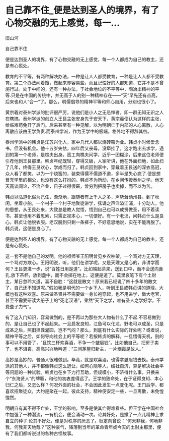 # 自己靠不住_便是达到圣人的境界，有了心物交融的无上感觉，每一...

旧山河

自己靠不住

便是达到圣人的境界，有了心物交融的无上感觉，每一个人都成为自己的教主，还是有心慌处。

教育的不平等，有两种解决办法，一种是让人人都受教育，一种是让人人都不受教育。第二个办法闻着馊，做起来却容易些，而且记性好的人都知道，它并不是不曾施行过。处于中间的，还有一种办法，于社会地位的不平等中，陶冶出精神的平等.只是在中国的传统中，并无高于人的别一种精神存在——“天”早先还有点高，后来也和人“合一”了。那么，明儒倡导的精神平等和师心自用，分别也很小了。

黄宗羲对泰州学派的批评很严厉，说他们是小人之无忌惮者，即一群无知无识之人在瞎搞。泰州学派的创立人王艮主张安身先于安天下，黄宗羲便认为这样的主张，给临难苟免开了后门。后来甚至有一种见解，以为明朝亡于内部的人心离散，人心离散应该由王学负责.而泰州学派，作为王学中的极端，格外地不得辞其咎。

泰州学派中的韩贞是江苏兴化人，家中几代人都以烧砖窑为业。韩贞小时候爱念书，但没有机会。他十五岁失怙，四年后又丧母，没牵挂了，这才跑出去求学，遇到的第一个老师，是樵夫出身。窑工向樵夫问学，近乎一团糊涂，后来这位老师便引荐他到王艮那里。韩贞年纪既轻，穿得又破，人家听讲，他在外面扫地，如此扫了几年，终得王艮欢心，学成而归了。韩贞回到家中，穿戴着王艮送的深衣高冠，众人看了都笑，以为一个烧窑的，装束得儒不儒道不道，多半是失心疯了.便是想冒充学里的相公，也没有这么打扮的。韩贞不为所动，在乡间传授泰州之学。他天天高谈阔论，不治产业，日子过得很窘，曾穷到把房子也卖掉，而不以为苦。

韩贞以弘道化俗为己任，渐渐地，跟随者有上千人之多，声势耸动州县。到了秋闲，坐着小船，一个村子一个村子地聚徒讲学，弦诵之声洋溢江浦，十分动人。他的思想，从王艮处来，大致总是教人觉悟，悟到自己也可以成贤做圣，用不着读书，甚至也用不着思索，只需正视本心，一切便好。有一个老汉，问韩贞什么是良心，韩贞让他脱衣服。老汉脱到只剩一条裤子，不好意思地说，实在不能再脱了。韩贞说，这便是良心了。

便是达到圣人的境界，有了心物交融的无上感觉，每一个人都成为自己的教主，还是有心慌处。

这一套不是他自己的发明。他的祖师爷王阳明曾见乡农吵架，一个骂对方无天理，一个骂对方欺心。王阳明说，听，他们在讲学呢，又是天理又是心的，非讲学而何？王艮更进一步，说“百姓日用是道”。比如端起茶来，送到口中，而不会送向鼻孔.放下茶杯，放到盏中，而不会掷在地上，这便是道了。莫里哀笔下有个土财主，某日忽聆大道，喜不自胜：“这就是散文！原来我已经说了四十多年的散文了，自己还不知道呢。”假如我是明代的一个乡下人，听到王艮或韩贞讲的道理，大概也有这种欢喜。原来做圣贤并不需要做一身长袍穿起，也不用进学，做大老官，甚至不需要研读大册子上的“死老汉语”，果然“天下之学，唯有圣人之学好学，不费些子力气”。

有了这入门知识，容易做到的，是不再以为那些大人物有什么了不起.不容易做到的，是让自己也了不起起来。一旦启发良知，江鱼可以化龙，野老可以成圣，只是成圣之后，照旧担粪灌园，岂不气闷？那么，到底有什么实际的好处呢？或者说，精神平等之后，如何导向社会上的平等呢？若按韩贞的解释，一旦悟得天机，别的事可以不用管了，“且饮三杯欢喜酒，不争一个皱眉钱”。比如他自己，把房子卖了，也不沮丧，高高兴兴地吟道：“三间茅屋归新主，一片烟霞是故人。”

高妙是高妙的，普通人很难做到。毕竟，就是欢喜酒，也得拿皱眉钱去换。泰州学派的其他人，并不都像韩贞这么退让，如何心隐等人，结社自济，算是解决社会平等问题的一种试验。韩贞也在乡下力行互助，但规模小，不济得什么事，只换来个“东海贤人”的牌匾，和他的初衷差得远了。王学的致命处，在于证得良知、本心归仁之后，又怎么样？何况外面的社会，不会因此发生一点变化呢。王门后学，都喜欢招聚徒众，大约是聚在一起，彼此支持，精神便安定一些，一旦离散，未免惶惶然。

明朝自有其不得不亡处，王学的影响，至多是使其亡得难看些。但王学在中国社会中加强了一种潜流，一有机会，便会涌动一次。论其好处，是撒了一点儿精神上求自立的种子.论其不好处，便是对秩序的厌恶了。耿定向曾说：“何天非我，何地非我，何我非天地哉？”这种豪气，降落到当年的革命青年或今天的土财主那里，便有了我们都听说过的各种古怪故事。
